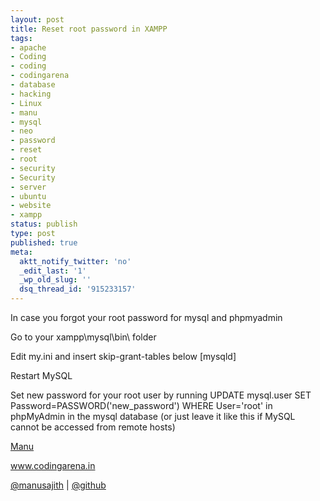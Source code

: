 ```yaml
---
layout: post
title: Reset root password in XAMPP
tags:
- apache
- Coding
- coding
- codingarena
- database
- hacking
- Linux
- manu
- mysql
- neo
- password
- reset
- root
- security
- Security
- server
- ubuntu
- website
- xampp
status: publish
type: post
published: true
meta:
  aktt_notify_twitter: 'no'
  _edit_last: '1'
  _wp_old_slug: ''
  dsq_thread_id: '915233157'
---
```


In case you forgot your root password for mysql and phpmyadmin

Go to your xampp\mysql\bin\ folder

Edit my.ini and insert
    skip-grant-tables
below [mysqld]

Restart MySQL

Set new password for your root user by running
    UPDATE mysql.user SET Password=PASSWORD('new_password') WHERE User='root'
in phpMyAdmin in the mysql database (or just leave it like this if MySQL cannot be accessed from remote hosts)

<a href="http://facebook.com/manusajith">Manu</a>

<a href="http://www.codingarena.in">www.codingarena.in</a>

<a href="http://twitter.com/manusajith" title="Twitter">@manusajith</a> | <a href="http://github.com/manusajith" title="Github">@github</a>